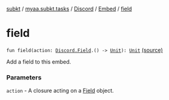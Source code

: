 [subkt](../../../index.md) / [myaa.subkt.tasks](../../index.md) / [Discord](../index.md) / [Embed](index.md) / [field](./field.md)

# field

`fun field(action: `[`Discord.Field`](../-field/index.md)`.() -> `[`Unit`](https://kotlinlang.org/api/latest/jvm/stdlib/kotlin/-unit/index.html)`): `[`Unit`](https://kotlinlang.org/api/latest/jvm/stdlib/kotlin/-unit/index.html) [(source)](https://github.com/Myaamori/SubKt/blob/0.1.11/src/main/kotlin/myaa/subkt/tasks/discordtask.kt#L395)

Add a field to this embed.

### Parameters

`action` - A closure acting on a [Field](../-field/index.md) object.